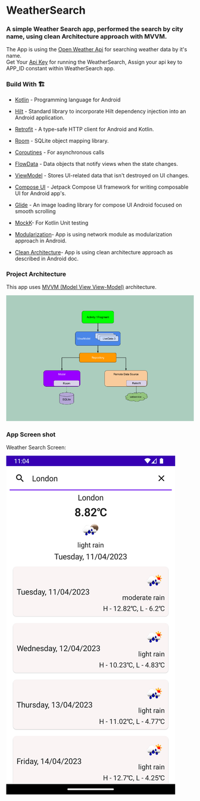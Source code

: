 # WeatherSearch
### A simple Weather Search app, performed the search by city name, using clean Architecture approach with MVVM.
The App is using the [Open Weather Api] for searching weather data by it's name.<br/>
Get Your [Api Key] for running the WeatherSearch, Assign your api key to APP_ID constant within WeatherSearch app.

### Build With 🏗️
- [Kotlin] - Programming language for Android
- [Hilt] - Standard library to incorporate Hilt dependency injection into an Android application.
- [Retrofit] -  A type-safe HTTP client for Android and Kotlin.
- [Room] - SQLite object mapping library.
- [Coroutines] - For asynchronous calls
- [FlowData] - Data objects that notify views when the state changes.
- [ViewModel] - Stores UI-related data that isn't destroyed on UI changes.
- [Compose UI] - Jetpack Compose UI framework for writing composable UI for Android app's.
- [Glide] - An image loading library for compose UI Android focused on smooth scrolling
- [MockK]- For Kotlin Unit testing
- [Modularization]- App is using network module as modularization approach in Android.
- [Clean Architecture]- App is using clean architecture approach as described in Android doc.

  [ViewModel]: <https://developer.android.com/topic/libraries/architecture/viewmodel>
  [Hilt]: <https://dagger.dev/hilt/>
  [DataStore]: <https://developer.android.com/topic/libraries/architecture/datastore>
  [Compose UI]: <https://developer.android.com/jetpack/androidx/releases/compose-ui>
  [FlowData]: <https://developer.android.com/kotlin/flow>
  [Retrofit]: <https://square.github.io/retrofit/>
  [ViewModel]: <https://developer.android.com/topic/libraries/architecture/viewmodel>
  [Glide]: <https://bumptech.github.io/glide/int/compose.html>
  [Kotlin]: <https://kotlinlang.org>
  [Coroutines]: <https://kotlinlang.org/docs/coroutines-overview.html>
  [MVVM (Model View View-Model)]: <https://developer.android.com/jetpack/guide#recommended-app-arch>
  [Open Weather Api]: <https://openweathermap.org/current>
  [Api Key]:  <https://home.openweathermap.org/api_keys>
  [Room]: <https://developer.android.com/training/data-storage/room/>
  [MockK]:  <https://mockk.io/>
  [Modularization]: <https://developer.android.com/topic/modularization>
  [Clean Architecture]: <https://developer.android.com/topic/architecture>

### Project Architecture

This app uses [MVVM (Model View View-Model)] architecture.

![alt text](https://github.com/maanbhati/WeatherSearch/blob/main/mvvm_architecture.png?raw=true)

### App Screen shot

Weather Search Screen:

![alt text](https://github.com/maanbhati/WeatherSearch/blob/main/Weather_data_for_searched_city.png?raw=true)
